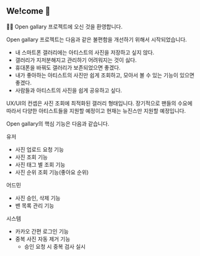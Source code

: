 ## We!come 👋

🙋‍♀️ Open gallary 프로젝트에 오신 것을 환영합니다.

Open gallary 프로젝트는 다음과 같은 불편함을 개선하기 위해서 시작되었습니다.

- 내 스마트폰 갤러리에는 아티스트의 사진을 저장하고 싶지 않다.
- 갤러리가 지저분해지고 관리하기 어려워지는 것이 싫다.
- 휴대폰을 바꿔도 갤러리가 보존되었으면 좋겠다.
- 내가 좋아하는 아티스트의 사진만 쉽게 조회하고, 모아서 볼 수 있는 기능이 있으면 좋겠다.
- 사람들과 아티스트의 사진을 쉽게 공유하고 싶다.

UX/UI의 컨셉은 사진 조회에 최적화된 갤러리 형태입니다.
장기적으로 팬들의 수요에 따라서 다양한 아티스트들을 지원할 예정이고 현재는 뉴진스만 지원할 예정입니다.

Open gallary의 핵심 기능은 다음과 같습니다.

유저
- 사진 업로드 요청 기능
- 사진 조회 기능
- 사진 태그 별 조회 기능
- 사진 순위 조회 기능(좋아요 순위)

어드민
- 사진 승인, 삭제 기능
- 밴 목록 관리 기능

시스템
- 카카오 간편 로그인 기능
- 중복 사진 자동 제거 기능
  - 승인 요청 시 중복 검사 실시
